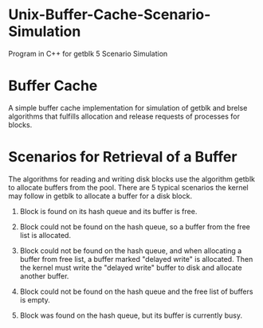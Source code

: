 # Unix-Buffer-Cache-Scenario-Simulation
Program in C++ for getblk 5 Scenario Simulation

# Buffer Cache

A simple buffer cache implementation for simulation of getblk and brelse algorithms that fulfills allocation and release requests of processes for blocks.

# Scenarios for Retrieval of a Buffer

The algorithms for reading and writing disk blocks use the algorithm getblk to allocate buffers from the pool. There are 5 typical scenarios the kernel may follow in getblk to allocate a buffer for a disk block.

  1. Block is found on its hash queue and its buffer is free.
  
  2. Block could not be found on the hash queue, so a buffer from the free list is allocated.
  
  3. Block could not be found on the hash queue, and when allocating a buffer from free list, a buffer marked "delayed write" is allocated. Then the kernel must write the "delayed write" buffer to disk and allocate another buffer.
  
  4. Block could not be found on the hash queue and the free list of buffers is empty.
  
  5. Block was found on the hash queue, but its buffer is currently busy.

